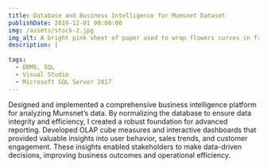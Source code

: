 ```yaml
---
title: Database and Business Intelligence for Mumsnet Dataset
publishDate: 2019-12-01 00:00:00
img: /assets/stock-2.jpg
img_alt: A bright pink sheet of paper used to wrap flowers curves in front of rich blue background
description: |
  
tags:
  - DBMS, SQL
  - Visual Studio
  - Microsoft SQL Server 2017
---
```


Designed and implemented a comprehensive business intelligence platform for analyzing Mumsnet’s data. By normalizing the database to ensure data integrity and efficiency, I created a robust foundation for advanced reporting. Developed OLAP cube measures and interactive dashboards that provided valuable insights into user behavior, sales trends, and customer engagement. These insights enabled stakeholders to make data-driven decisions, improving business outcomes and operational efficiency.
